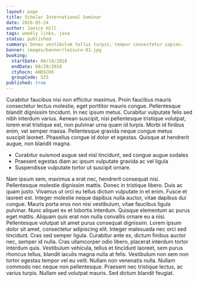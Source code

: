 ```yaml
---
layout: page
title: Scholar International Seminar
date: 2016-05-24
author: Janice Hill
tags: weekly links, java
status: published
summary: Donec vestibulum tellus turpis, tempor consectetur sapien.
banner: images/banner/leisure-01.jpg
booking:
  startDate: 08/18/2018
  endDate: 08/20/2018
  ctyhocn: ANDSCHX
  groupCode: SIS
published: true
---
```

Curabitur faucibus nisi non efficitur maximus. Proin faucibus mauris consectetur lectus molestie, eget porttitor mauris congue. Pellentesque blandit dignissim tincidunt. In nec ipsum metus. Curabitur vulputate felis sed nibh interdum varius. Aenean suscipit, nisi pellentesque tristique volutpat, lorem erat tristique est, non pulvinar urna quam id turpis. Morbi id finibus enim, vel semper massa. Pellentesque gravida neque congue metus suscipit laoreet. Phasellus congue id dolor et egestas. Quisque at hendrerit augue, non blandit magna.

* Curabitur euismod augue sed nisl tincidunt, sed congue augue sodales
* Praesent egestas diam ac ipsum vulputate gravida ac vel ligula
* Suspendisse vulputate tortor ut suscipit ornare.

Nam ipsum sem, maximus a erat nec, hendrerit consequat nisi. Pellentesque molestie dignissim mattis. Donec in tristique libero. Duis ac quam justo. Vivamus ut orci eu tellus dictum vulputate in et enim. Fusce et laoreet est. Integer molestie neque dapibus nulla auctor, vitae dapibus dui congue. Mauris porta eros non nisi vestibulum, vitae faucibus ligula pulvinar. Nunc aliquet ex et lobortis interdum. Quisque elementum ac purus eget mattis.
Aliquam quis erat non nulla convallis ornare eu a nisi. Pellentesque volutpat sit amet purus consequat dignissim. Lorem ipsum dolor sit amet, consectetur adipiscing elit. Integer malesuada nec orci sed tincidunt. Cras sed semper ligula. Curabitur ante ex, dictum finibus auctor nec, semper id nulla. Cras ullamcorper odio libero, placerat interdum tortor interdum quis. Vestibulum vehicula, tellus et tincidunt laoreet, sem purus rhoncus tellus, blandit iaculis magna nulla at felis. Vestibulum non sem non tortor egestas tempor vel eu velit. Nullam non venenatis nulla. Nullam commodo nec neque non pellentesque. Praesent nec tristique lectus, ac varius turpis. Nullam sed volutpat mauris. Sed dictum blandit feugiat.
